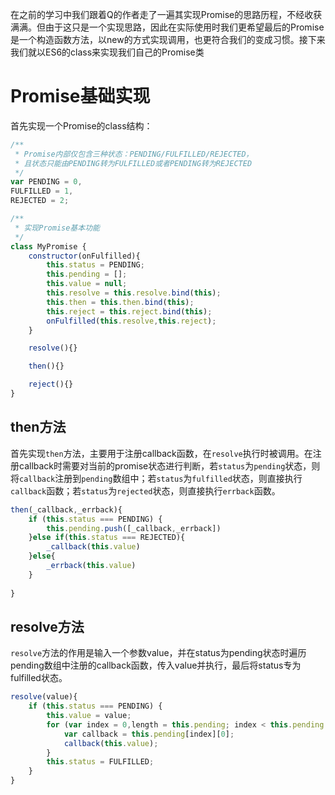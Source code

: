 
在之前的学习中我们跟着Q的作者走了一遍其实现Promise的思路历程，不经收获满满。但由于这只是一个实现思路，因此在实际使用时我们更希望最后的Promise是一个构造函数方法，以new的方式实现调用，也更符合我们的变成习惯。接下来我们就以ES6的class来实现我们自己的Promise类

# Promise基础实现

首先实现一个Promise的class结构：
```js
/**
 * Promise内部仅包含三种状态：PENDING/FULFILLED/REJECTED，
 * 且状态只能由PENDING转为FULFILLED或者PENDING转为REJECTED
 */
var PENDING = 0,
FULFILLED = 1,
REJECTED = 2;

/**
 * 实现Promise基本功能
 */
class MyPromise {
    constructor(onFulfilled){
        this.status = PENDING;
        this.pending = [];
        this.value = null;
        this.resolve = this.resolve.bind(this);
        this.then = this.then.bind(this);
        this.reject = this.reject.bind(this);
        onFulfilled(this.resolve,this.reject);
    }

    resolve(){}

    then(){}

    reject(){}
}
```
## then方法

首先实现`then`方法，主要用于注册callback函数，在`resolve`执行时被调用。在注册callback时需要对当前的promise状态进行判断，若`status`为`pending`状态，则将`callback`注册到`pending`数组中；若`status`为`fulfilled`状态，则直接执行`callback`函数；若`status`为`rejected`状态，则直接执行`errback`函数。
```js
then(_callback,_errback){
    if (this.status === PENDING) {
        this.pending.push([_callback,_errback])
    }else if(this.status === REJECTED){
        _callback(this.value)
    }else{
        _errback(this.value)
    }
    
}
```

## resolve方法
`resolve`方法的作用是输入一个参数value，并在status为pending状态时遍历pending数组中注册的callback函数，传入value并执行，最后将status专为fulfilled状态。
```js
resolve(value){
    if (this.status === PENDING) {
        this.value = value;
        for (var index = 0,length = this.pending; index < this.pending.length; index++) {
            var callback = this.pending[index][0];
            callback(this.value);                 
        }
        this.status = FULFILLED;
    }      
}
```